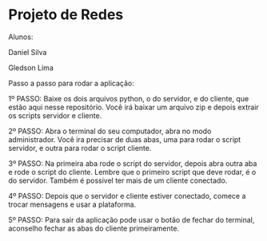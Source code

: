 # Projeto de Redes
Alunos:

Daniel Silva

Gledson Lima


Passo a passo para rodar a aplicação:

1º PASSO: Baixe os dois arquivos python, o do servidor, e do cliente, que estão aqui nesse repositório. Você irá baixar um arquivo zip e depois extrair os scripts servidor e cliente.

2º PASSO: Abra o terminal do seu computador, abra no modo administrador. Você ira precisar de duas abas, uma para rodar o script servidor, e outra para rodar o script cliente.

3º PASSO: Na primeira aba rode o script do servidor, depois abra outra aba e rode o script do cliente. Lembre que o primeiro script que deve rodar, é o do servidor. Também é possivel ter mais de um cliente conectado.

4º PASSO: Depois que o servidor e cliente estiver conectado, comece a trocar mensagens e usar a plataforma.

5º PASSO: Para sair da aplicação pode usar o botão de fechar do terminal, aconselho fechar as abas do cliente primeiramente.
